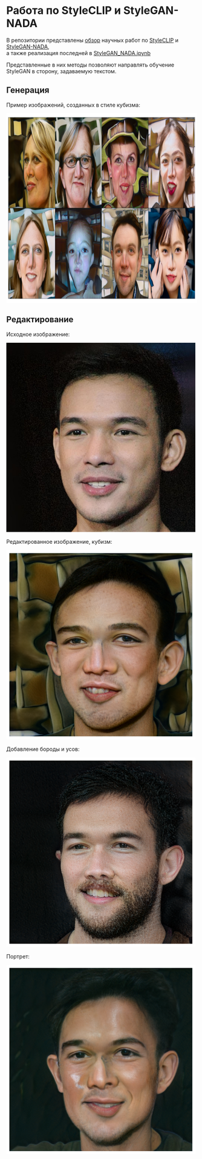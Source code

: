 # Работа по StyleCLIP и StyleGAN-NADA

В репозитории представлены [обзор](https://github.com/Bravi-study/stylegan_nada/blob/main/review.ipynb) научных работ по [StyleCLIP](https://arxiv.org/abs/2103.17249) и [StyleGAN-NADA](https://arxiv.org/abs/2108.00946),  
а также реализация последней в [StyleGAN_NADA.ipynb](https://github.com/Bravi-study/stylegan_nada/blob/main/StyleGAN_NADA.ipynb)

Представленные в них методы позволяют направлять обучение StyleGAN в сторону, задаваемую текстом. 

## Генерация
Пример изображений, созданных в стиле кубизма:

<img src="https://github.com/Bravi-study/stylegan_nada/blob/main/im.png" height="500"/>

## Редактирование
Исходное изображение:

<img src="https://github.com/Bravi-study/stylegan_nada/blob/main/input_img.jpg" width="500" height="500"/>


Редактированное изображение, кубизм:

<img src="https://github.com/Bravi-study/stylegan_nada/blob/main/cubism.png" width="500" height="500"/>


Добавление бороды и усов:

<img src="https://github.com/Bravi-study/stylegan_nada/blob/main/beard.png" width="500" height="500"/>


Портрет:

<img src="https://github.com/Bravi-study/stylegan_nada/blob/main/painting.png" width="500" height="500"/>
